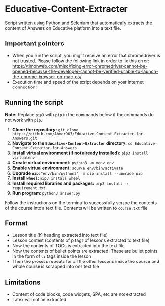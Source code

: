 # Educative-Content-Extracter
Script written using Python and Selenium that automatically extracts the content of Answers on Educative platform into a text file.

## Important pointers
* When you run the script, you might receive an error that chromedriver is not trusted. Please follow the following link in order to fix this error: https://timonweb.com/misc/fixing-error-chromedriver-cannot-be-opened-because-the-developer-cannot-be-verified-unable-to-launch-the-chrome-browser-on-mac-os/
* Execution time and speed of the script depends on your internet connection!

## Running the script
**Note:** Replace `pip3` with `pip` in the commands below if the commands do not work with `pip3`
1) **Clone the repository:** `git clone https://github.com/Ahmer967/Educative-Content-Extracter-for-Answers.git`
2) **Navigate to the `Educative-Content-Extracter` directory:** `cd Educative-Content-Extractor-for-Answers`
3) **Install virtual environment (if not already installed):** `pip3 install virtualenv`
4) **Create virtual environment:** `python3 -m venv env`
5) **Enable virtual environment:** `source env/bin/activate`
6) **Upgrade `pip`:** `"env/bin/python3" -m pip install --upgrade pip`
7) **Install `wheel`:** `pip3 install wheel`
8) **Install required libraries and packages:** `pip3 install -r requirement.txt`
9) **Run program:** `python3 answer.py`

Follow the instructions on the terminal to successfully scrape the contents of the course into a text file. Contents will be written to `course.txt` file

## Format
* Lesson title (h1 heading extracted into text file)
* Lesson content (contents of p tags of lessons extracted to text file)
* Now the contents of TOCs is extracted into the text file
* Now the contents of bullet points are extracted. These are bullet points in the form of `li` tags inside the lesson
* Then the process repeats for all the other lessons inside the course and whole course is scrapped into one text file

## Limitations
* Content of code blocks, code widgets, SPA, etc are not extracted
* Latex will not be extracted

